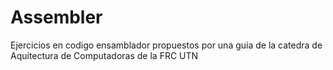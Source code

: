 # Assembler
Ejercicios en codigo ensamblador propuestos por una guia de la catedra de Aquitectura de Computadoras de la FRC UTN
